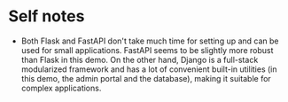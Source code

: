 # Self notes

- Both Flask and FastAPI don't take much time for setting up and can be used for small applications. FastAPI seems to be slightly more robust than Flask in this demo. On the other hand, Django is a full-stack modularized framework and has a lot of convenient built-in utilities (in this demo, the admin portal and the database), making it suitable for complex applications.
